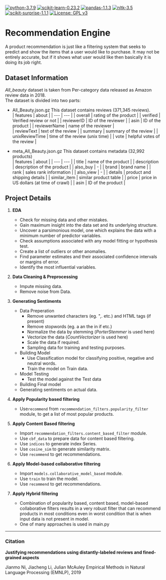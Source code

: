 [![python-3.7.9](https://img.shields.io/badge/python-3.7.9-blue)](https://www.python.org/downloads/release/python-379/)
[![scikit-learn-0.23.2](https://img.shields.io/badge/scikit--learn-0.23.2-blue)](https://pypi.org/project/scikit-learn/0.23.2/)
[![pandas-1.1.3](https://img.shields.io/badge/pandas-1.1.3-blue)](https://pypi.org/project/pandas/1.1.3/)
[![nltk-3.5](https://img.shields.io/badge/nltk-3.5-blue)](https://pypi.org/project/nltk/3.5/)
[![scikit-surprise-1.1.1](https://img.shields.io/badge/scikit--surprise-1.1.1-blue)](https://pypi.org/project/scikit-surprise/1.1.1/)
[![License: GPL v3](https://img.shields.io/badge/License-GPL%20v3-yellowgreen)](https://www.gnu.org/licenses/gpl-3.0)

# Recommendation Engine
A product recommendation is just like a filtering system that seeks to predict and show the items that a user would like to purchase. It may not be entirely accurate, but if it shows what user would like then basically it is doing its job right.
## Dataset Information
*All_beauty* dataset is taken from Per-category data released as Amazon review data in 2018.<br>
The dataset is divided into two parts:

* All_Beauty.json.gz 
  This dataset contains reviews (371,345 reviews).<br>
  | features | about |
  | --- | --- |
  | overall | rating of the product |
  | verified | Verified review or not |
  | reviewerID | ID of the reviewer |
  | asin | ID of the product |
  | reviewerName | name of the reviewer |	
  | reviewText | text of the review |
  | summary | summary of the review |
  | unixReviewTime | time of the review (unix time) |
  | vote | helpful votes of the review |
  
* meta_All_Beauty.json.gz
  This dataset contains  metadata (32,992 products)<br>
  | features | about |
  | --- | --- |
  | title | name of the product |
  | description | description of the product |
  | also_buy | - |
  | brand | brand name |
  | rank | sales rank information |
  | also_view | - |
  | details | product and shipping details |
  | similar_item | similar product table |
  | price | price in US dollars (at time of crawl) |
  | asin | ID of the product |

## Project Details
1.  **EDA**
	*	Check for missing data and other mistakes.
	*	Gain maximum insight into the data set and its underlying structure.
	*	Uncover a parsimonious model, one which explains the data with a minimum number of predictor variables.
	*	Check assumptions associated with any model fitting or hypothesis test.
	*	Create a list of outliers or other anomalies.
	*	Find parameter estimates and their associated confidence intervals or margins of error.
	*	Identify the most influential variables.
	
2.  **Data Cleaning & Preprocessing**
	*	Impute missing data.
	*	Remove noise from Data.
	
3.  **Generating Sentiments**
	*	Data Preperation
		-	Remove unwanted characters (eg. ",.[]() etc.) and HTML tags (if present)
		-	Remove stopwords (eg. a an the in if etc.)
		-	Normalize the data by stemming (*PorterStemmer* is used here)
		-	Vectorize the data (*CountVectorizer* is used here)
		-	Scale the data if required.
		-	Sampling data for training and testing purposes.
	*	Building Model
		-	Use Classification model for classifying positive, negative and neutral words.
		-	Train the model on Train data.
	* 	Model Testing
		-	Test the model against the Test data
	*	Building Final model
	*	Generating sentiments on actual data.

4.  **Apply Popularity based filtering**
	*	Use`recommend` from  `recommendation_filters.popularity_filter` module, to get a list of most popular products.
5.  **Apply Content Based filtering**
	*	Import `recommendation_filters.content_based_filter` module.
	*	Use `cbf_data` to prepare data for content based filtering.
	*	Use `indices` to generate index Series.
	*	Use `cosine_sim` to generate similarity matrix.
	*	Use `recommend` to get recommendations.
6.  **Apply Model-based collaborative filtering**
	*	Import `models.collaborative_model_based` module.
	*	Use `train` to train the model.
	*	Use `recommend` to get recommendations.
	
7.  **Apply Hybrid filtering**
	*	Combination of popularity based, content based, model-based collaborative filters results in a very robust filter that can recommend products in most conditions even in worst condition that is when input data is not present in model.
	*	One of many approaches is used in main.py
	
---
### Citation
**Justifying recommendations using distantly-labeled reviews and fined-grained aspects**

Jianmo Ni, Jiacheng Li, Julian McAuley
Empirical Methods in Natural Language Processing (EMNLP), 2019
